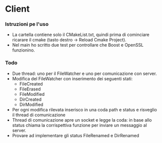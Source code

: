 # Client
### Istruzioni pe l'uso
* La cartella contiene solo il CMakeList.txt, quindi prima di cominciare ricarare il cmake (tasto destro -> Reload Cmake Project).
* Nel main ho scritto due test per controllare che Boost e OpenSSL funzionino.

### Todo
* Due thread: uno per il FileWatcher e uno per comunicazione con server.
* Modifica del FileWatcher con inserimento dei seguenti stati:
    * FileCreated
    * FileErased
    * FileModified
    * DirCreated
    * DirModified
* Per ogni modifica rilevata inserisco in una coda path e status e risveglio il thread di comunicazione
* Thread di comunicazione apre un socket e legge la coda: in base allo status chiama la corrispettiva funzione per inviare un messaggio al server.
* Provare ad implementare gli status FileRenamed e DirRenamed 
